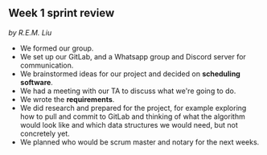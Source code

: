## Week 1 sprint review
_by R.E.M. Liu_

- We formed our group.
- We set up our GitLab, and a Whatsapp group and Discord server for communication.
- We brainstormed ideas for our project and decided on **scheduling software**.
- We had a meeting with our TA to discuss what we're going to do.
- We wrote the **requirements**.
- We did research and prepared for the project, for example exploring how to pull and commit to GitLab and thinking of what the algorithm would look like and which data structures we would need, but not concretely yet.
- We planned who would be scrum master and notary for the next weeks.



